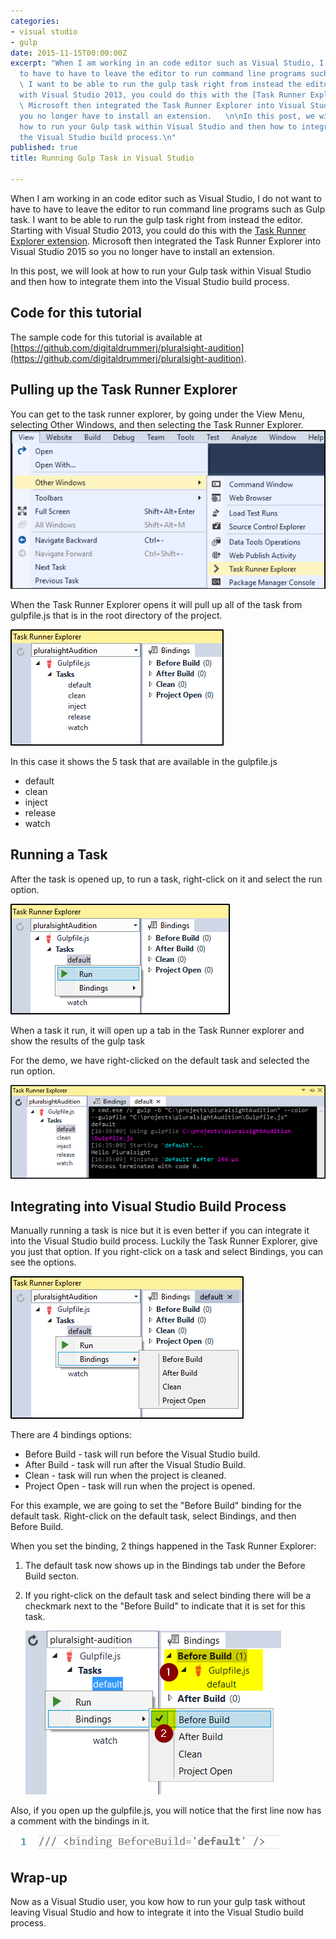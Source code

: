 ```yaml
---
categories:
- visual studio
- gulp
date: 2015-11-15T00:00:00Z
excerpt: "When I am working in an code editor such as Visual Studio, I do not want
  to have to have to leave the editor to run command line programs such as Gulp task.
  \ I want to be able to run the gulp task right from instead the editor.  Starting
  with Visual Studio 2013, you could do this with the [Task Runner Explorer extension](https://visualstudiogallery.msdn.microsoft.com/8e1b4368-4afb-467a-bc13-9650572db708).
  \ Microsoft then integrated the Task Runner Explorer into Visual Studio 2015 so
  you no longer have to install an extension.   \n\nIn this post, we will look at
  how to run your Gulp task within Visual Studio and then how to integrate them into
  the Visual Studio build process.\n"
published: true
title: Running Gulp Task in Visual Studio

---
```


When I am working in an code editor such as Visual Studio, I do not want to have to have to leave the editor to run command line programs such as Gulp task.  I want to be able to run the gulp task right from instead the editor.  Starting with Visual Studio 2013, you could do this with the [Task Runner Explorer extension](https://visualstudiogallery.msdn.microsoft.com/8e1b4368-4afb-467a-bc13-9650572db708).  Microsoft then integrated the Task Runner Explorer into Visual Studio 2015 so you no longer have to install an extension.   

In this post, we will look at how to run your Gulp task within Visual Studio and then how to integrate them into the Visual Studio build process.

## Code for this tutorial

The sample code for this tutorial is available at [https://github.com/digitaldrummerj/pluralsight-audition](https://github.com/digitaldrummerj/pluralsight-audition).


## Pulling up the Task Runner Explorer 

You can get to the task runner explorer, by going under the View Menu, selecting Other Windows, and then selecting the Task Runner Explorer.  
![Open Task Runner Explorer](/images/GulpInVisualStudio/TaskRunnerExplorer_FindInMenu.png) 


When the Task Runner Explorer opens it will pull up all of the task from gulpfile.js that is in the root directory of the project.

![Task Runner Explorer Initial View](/images/GulpInVisualStudio/TaskRunnerExplorer.png)

In this case it shows the 5 task that are available in the gulpfile.js

* default
* clean
* inject
* release
* watch

## Running a Task

After the task is opened up, to run a task, right-click on it and select the run option.  
 
![Running a Task](/images/GulpInVisualStudio/TaskRunnerExplorer_TaskRun_RightClickMenu.png)

When a task it run, it will open up a tab in the Task Runner explorer and show the results of the gulp task

For the demo, we have right-clicked on the default task and selected the run option. 

![Results of Task Run](/images/GulpInVisualStudio/TaskRunnerExplorer_TaskRun.png)

## Integrating into Visual Studio Build Process

Manually running a task is nice but it is even better if you can integrate it into the Visual Studio build process.  Luckily the Task Runner Explorer, give you just that option.  If you right-click on a task and select Bindings, you can see the options.  

![Task Build Options](/images/GulpInVisualStudio/TaskRunnerExplorer_BuildBindings.png)

There are 4 bindings options:

* Before Build - task will run before the Visual Studio build.
* After Build - task will run after the Visual Studio Build.
* Clean - task will run when the project is cleaned.
* Project Open - task will run when the project is opened.

For this example, we are going to set the "Before Build" binding for the default task.  Right-click on the default task, select Bindings, and then Before Build.  

When you set the binding, 2 things happened in the Task Runner Explorer:

1. The default task now shows up in the Bindings tab under the Before Build secton.  
1. If you right-click on the default task and select binding there will be a checkmark next to the "Before Build" to indicate that it is set for this task.

    ![Before Build Binding](/images/GulpInVisualStudio/TaskRunnerExplorer_BindingSetForBeforeBuild.png)


Also, if you open up the gulpfile.js, you will notice that the first line now has a comment with the bindings in it.

![Gulpfile with BeforeBuild set](/images/GulpInVisualStudio/TaskRunnerExplorer_GulpfileWithBeforeBuildSet.png)


## Wrap-up

Now as a Visual Studio user, you kow how to run your gulp task without leaving Visual Studio and how to integrate it into the Visual Studio build process.        
